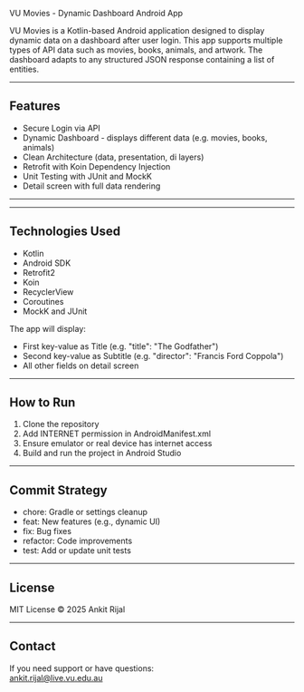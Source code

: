 


 VU Movies - Dynamic Dashboard Android App

VU Movies is a Kotlin-based Android application designed to display dynamic data on a dashboard after user login. This app supports multiple types of API data such as movies, books, animals, and artwork. The dashboard adapts to any structured JSON response containing a list of entities.

---

## Features

- Secure Login via API
- Dynamic Dashboard - displays different data (e.g. movies, books, animals)
- Clean Architecture (data, presentation, di layers)
- Retrofit with Koin Dependency Injection
- Unit Testing with JUnit and MockK
- Detail screen with full data rendering

---


---

## Technologies Used

- Kotlin
- Android SDK
- Retrofit2
- Koin
- RecyclerView
- Coroutines
- MockK and JUnit




The app will display:
- First key-value as Title (e.g. "title": "The Godfather")
- Second key-value as Subtitle (e.g. "director": "Francis Ford Coppola")
- All other fields on detail screen

---

## How to Run

1. Clone the repository
2. Add INTERNET permission in AndroidManifest.xml
3. Ensure emulator or real device has internet access
4. Build and run the project in Android Studio

---

## Commit Strategy

- chore: Gradle or settings cleanup
- feat: New features (e.g., dynamic UI)
- fix: Bug fixes
- refactor: Code improvements
- test: Add or update unit tests

---

## License

MIT License © 2025 Ankit Rijal

---

## Contact

If you need support or have questions:  
ankit.rijal@live.vu.edu.au






